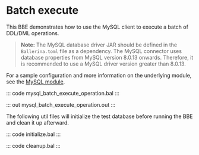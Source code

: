 # Batch execute

This BBE demonstrates how to use the MySQL client to execute a batch of DDL/DML operations. 

>**Note:** The MySQL database driver JAR should be defined in the `Ballerina.toml` file as a dependency. The MySQL connector uses database properties from MySQL version 8.0.13 onwards. Therefore, it is recommended to use a MySQL driver version greater than 8.0.13.

For a sample configuration and more information on the underlying module, see the [MySQL module](https://lib.ballerina.io/ballerinax/mysql/latest/).

::: code mysql_batch_execute_operation.bal :::

::: out mysql_batch_execute_operation.out :::

The following util files will initialize the test database before running the BBE and clean it up afterward.

::: code initialize.bal :::

::: code cleanup.bal :::
